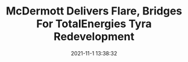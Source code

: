 ---
"title": "McDermott Delivers Flare, Bridges For TotalEnergies Tyra Redevelopment"
"date": "2021-11-1 13:38:32"
"feed_name": "RIGZONE"
"feed_website": "http://www.rigzone.com/"
"feed_rss": "http://www.rigzone.com/news/rss/rigzone_latest.aspx"
"link": "https://www.rigzone.com/news/mcdermott_delivers_flare_bridges_for_totalenergies_tyra_redevelopment-01-nov-2021-166874-article/?rss=true"
"source": "None"
"file": "_posts/2021-1-1-d644d74524a47a5f774d3846845230f6a637275c.md"
"accident": "0"
"drilling": "0"
"dead": "0"
"injured": "0"
"arrested": "0"
"place": "unknown place"
"where": "unknown site"
"causes": "unknown"
"place_uri": "unknown place"
---